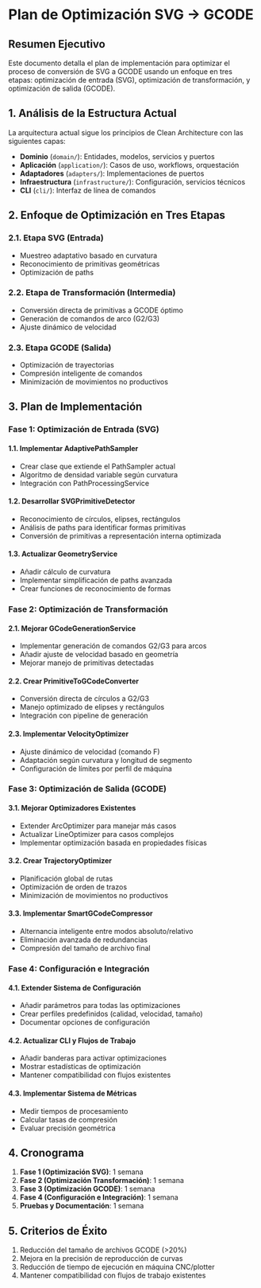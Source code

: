 # Plan de Optimización SVG → GCODE

## Resumen Ejecutivo

Este documento detalla el plan de implementación para optimizar el proceso de conversión de SVG a GCODE usando un enfoque en tres etapas: optimización de entrada (SVG), optimización de transformación, y optimización de salida (GCODE).

## 1. Análisis de la Estructura Actual

La arquitectura actual sigue los principios de Clean Architecture con las siguientes capas:

- **Dominio** (`domain/`): Entidades, modelos, servicios y puertos
- **Aplicación** (`application/`): Casos de uso, workflows, orquestación
- **Adaptadores** (`adapters/`): Implementaciones de puertos
- **Infraestructura** (`infrastructure/`): Configuración, servicios técnicos
- **CLI** (`cli/`): Interfaz de línea de comandos

## 2. Enfoque de Optimización en Tres Etapas

### 2.1. Etapa SVG (Entrada)
- Muestreo adaptativo basado en curvatura
- Reconocimiento de primitivas geométricas
- Optimización de paths

### 2.2. Etapa de Transformación (Intermedia)
- Conversión directa de primitivas a GCODE óptimo
- Generación de comandos de arco (G2/G3)
- Ajuste dinámico de velocidad

### 2.3. Etapa GCODE (Salida)
- Optimización de trayectorias
- Compresión inteligente de comandos
- Minimización de movimientos no productivos

## 3. Plan de Implementación

### Fase 1: Optimización de Entrada (SVG)

#### 1.1. Implementar AdaptivePathSampler
- Crear clase que extiende el PathSampler actual
- Algoritmo de densidad variable según curvatura
- Integración con PathProcessingService

#### 1.2. Desarrollar SVGPrimitiveDetector
- Reconocimiento de círculos, elipses, rectángulos
- Análisis de paths para identificar formas primitivas
- Conversión de primitivas a representación interna optimizada

#### 1.3. Actualizar GeometryService
- Añadir cálculo de curvatura
- Implementar simplificación de paths avanzada
- Crear funciones de reconocimiento de formas

### Fase 2: Optimización de Transformación

#### 2.1. Mejorar GCodeGenerationService
- Implementar generación de comandos G2/G3 para arcos
- Añadir ajuste de velocidad basado en geometría
- Mejorar manejo de primitivas detectadas

#### 2.2. Crear PrimitiveToGCodeConverter
- Conversión directa de círculos a G2/G3
- Manejo optimizado de elipses y rectángulos
- Integración con pipeline de generación

#### 2.3. Implementar VelocityOptimizer
- Ajuste dinámico de velocidad (comando F)
- Adaptación según curvatura y longitud de segmento
- Configuración de límites por perfil de máquina

### Fase 3: Optimización de Salida (GCODE)

#### 3.1. Mejorar Optimizadores Existentes
- Extender ArcOptimizer para manejar más casos
- Actualizar LineOptimizer para casos complejos
- Implementar optimización basada en propiedades físicas

#### 3.2. Crear TrajectoryOptimizer
- Planificación global de rutas
- Optimización de orden de trazos
- Minimización de movimientos no productivos

#### 3.3. Implementar SmartGCodeCompressor
- Alternancia inteligente entre modos absoluto/relativo
- Eliminación avanzada de redundancias
- Compresión del tamaño de archivo final

### Fase 4: Configuración e Integración

#### 4.1. Extender Sistema de Configuración
- Añadir parámetros para todas las optimizaciones
- Crear perfiles predefinidos (calidad, velocidad, tamaño)
- Documentar opciones de configuración

#### 4.2. Actualizar CLI y Flujos de Trabajo
- Añadir banderas para activar optimizaciones
- Mostrar estadísticas de optimización
- Mantener compatibilidad con flujos existentes

#### 4.3. Implementar Sistema de Métricas
- Medir tiempos de procesamiento
- Calcular tasas de compresión
- Evaluar precisión geométrica

## 4. Cronograma

1. **Fase 1 (Optimización SVG)**: 1 semana
2. **Fase 2 (Optimización Transformación)**: 1 semana
3. **Fase 3 (Optimización GCODE)**: 1 semana
4. **Fase 4 (Configuración e Integración)**: 1 semana
5. **Pruebas y Documentación**: 1 semana

## 5. Criterios de Éxito

1. Reducción del tamaño de archivos GCODE (>20%)
2. Mejora en la precisión de reproducción de curvas
3. Reducción de tiempo de ejecución en máquina CNC/plotter
4. Mantener compatibilidad con flujos de trabajo existentes
